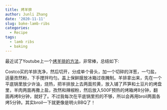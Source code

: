 ```yaml
---
title: 烤羊排
author: Junli Zhang
date: '2020-11-11'
slug: bake-lamb-ribs
categories:
  - Recipe
tags:
  - lamb ribs
  - baking
---
```



最近试了Youtube上一个[烤羊排的方法](https://www.youtube.com/watch?v=VgRrO3Hlhs0)，非常棒，总结如下:

Costco买的羊排洗净，然后切开，分成单个骨头，加一个切碎的洋葱，一勺盐，适量孜然粉，下手搅拌均匀。盖上保鲜膜放冰箱过夜腌制。羊排拿出来，先在一个平底锅里放少许油，烧热，把羊排放上去两面煎黄，放入铺了芦笋和土豆片的烤盘里，羊肉两面再撒上盐，孜然和辣椒粉，然后放入500F预热的烤箱烤8分钟，翻面再烤8分钟，就好了。不过我每次在平底锅里煎的不够，所以会再用broil两面各烤5分钟。其实broil一下就更像是明火BBQ了！